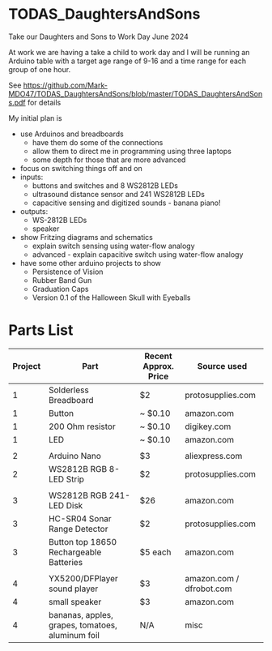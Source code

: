 # TODAS_DaughtersAndSons
Take our Daughters and Sons to Work Day June 2024

At work we are having a take a child to work day and I will be running an Arduino table with a target age range of 9-16 and a time range for each group of one hour.

See https://github.com/Mark-MDO47/TODAS_DaughtersAndSons/blob/master/TODAS_DaughtersAndSons.pdf for details

My initial plan is
- use Arduinos and breadboards
  - have them do some of the connections
  - allow them to direct me in programming using three laptops
  - some depth for those that are more advanced
- focus on switching things off and on
- inputs:
  - buttons and switches and 8 WS2812B LEDs
  - ultrasound distance sensor and 241 WS2812B LEDs
  - capacitive sensing and digitized sounds - banana piano!
- outputs:
  - WS-2812B LEDs
  - speaker
- show Fritzing diagrams and schematics
  - explain switch sensing using water-flow analogy
  - advanced - explain capacitive switch using water-flow analogy
- have some other arduino projects to show
  - Persistence of Vision
  - Rubber Band Gun
  - Graduation Caps
  - Version 0.1 of the Halloween Skull with Eyeballs

# Parts List
| Project | Part | Recent Approx. Price | Source used |
| --- | --- | --- | --- |
| 1 | Solderless Breadboard | $2 | protosupplies.com |
| 1 | Button | ~ $0.10 | amazon.com |
| 1 | 200 Ohm resistor | ~ $0.10 | digikey.com |
| 1 | LED | ~ $0.10 | amazon.com |
| | | | |
| 2 | Arduino Nano | $3 | aliexpress.com |
| 2 | WS2812B RGB 8-LED Strip | $2 | protosupplies.com |
| | | | |
| 3 | WS2812B RGB 241-LED Disk  | $26 | amazon.com |
| 3 | HC-SR04 Sonar Range Detector | $2 | protosupplies.com |
| 3 | Button top 18650 Rechargeable Batteries | $5 each | amazon.com |
| | | | |
| 4 | YX5200/DFPlayer sound player | $3 | amazon.com / dfrobot.com |
| 4 | small speaker| $3 | amazon.com |
| 4 | bananas, apples, grapes, tomatoes, aluminum foil | N/A | misc |
